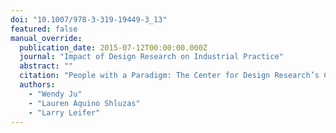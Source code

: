 ```yaml
---
doi: "10.1007/978-3-319-19449-3_13"
featured: false
manual_override:
  publication_date: 2015-07-12T00:00:00.000Z
  journal: "Impact of Design Research on Industrial Practice"
  abstract: ""
  citation: "People with a Paradigm: The Center for Design Research’s Contributions to Practice (2015)"
  authors:
    - "Wendy Ju"
    - "Lauren Aquino Shluzas"
    - "Larry Leifer"
---
```


<!-- You can add additional content about this publication here if needed -->
